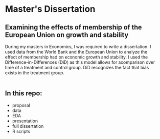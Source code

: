 # Master's Dissertation
## Examining the effects of membership of the European Union on growth and stability

During my masters in Economics, I was required to write a dissertation. I used data from the World Bank and the European Union to analyze the effect
of membership had on economic growth and stability. I used the Difference-in-Differences (DiD) as this model allows for acomparison over time of a 
treatment and control group. DiD recognizes the fact that bias exists in the treatment group.<br><br>

## In this repo:
- proposal
- data
- EDA
- presentation
- full dissertation 
- R scripts
